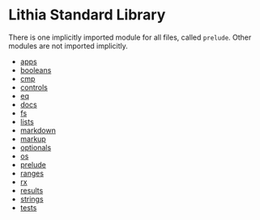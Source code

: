 # Lithia Standard Library

There is one implicitly imported module for all files, called `prelude`.
Other modules are not imported implicitly.

- [apps](./apps.md)
- [booleans](./booleans.md)
- [cmp](./cmp.md)
- [controls](./controls.md)
- [eq](./eq.md)
- [docs](./docs.md)
- [fs](./fs.md)
- [lists](./lists.md)
- [markdown](./markdown.md)
- [markup](./markup.md)
- [optionals](./optionals.md)
- [os](./os.md)
- [prelude](./prelude.md)
- [ranges](./ranges.md)
- [rx](./rx.md)
- [results](./results.md)
- [strings](./strings.md)
- [tests](./tests.md)

